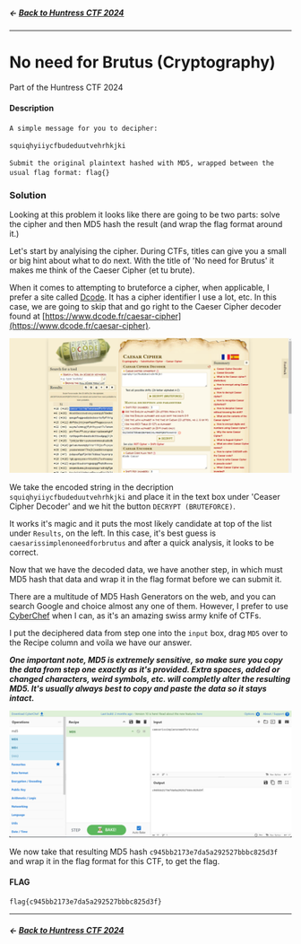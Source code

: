 ##### <- [Back to Huntress CTF 2024](../README.md)

---

# No need for Brutus (Cryptography)
Part of the Huntress CTF 2024

#### Description
`A simple message for you to decipher:`

`squiqhyiiycfbudeduutvehrhkjki`

`Submit the original plaintext hashed with MD5, wrapped between the usual flag format: flag{}`

### Solution
Looking at this problem it looks like there are going to be two parts: solve the cipher and then MD5 hash the result (and wrap the flag format around it.)

Let's start by analyising the cipher. During CTFs, titles can give you a small or big hint about what to do next. With the title of 'No need for Brutus' it makes me think of the Caeser Cipher (et tu brute).

When it comes to attempting to bruteforce a cipher, when applicable, I prefer a site called [Dcode](https://www.dcode.fr/en). It has a cipher identifier I use a lot, etc. In this case, we are going to skip that and go right to the Caeser Cipher decoder found at [https://www.dcode.fr/caesar-cipher](https://www.dcode.fr/caesar-cipher).

![alt text](img/no-need-for-brutus-01.png)

We take the encoded string in the decription `squiqhyiiycfbudeduutvehrhkjki` and place it in the text box under 'Ceaser Cipher Decoder' and we hit the button `DECRYPT (BRUTEFORCE)`. 

It works it's magic and it puts the most likely candidate at top of the list under `Results`, on the left. In this case, it's best guess is `caesarissimplenoneedforbrutus` and after a quick analysis, it looks to be correct.

Now that we have the decoded data, we have another step, in which must MD5 hash that data and wrap it in the flag format before we can submit it.

There are a multitude of MD5 Hash Generators on the web, and you can search Google and choice almost any one of them. However, I prefer to use [CyberChef](https://gchq.github.io/CyberChef/) when I can, as it's an amazing swiss army knife of CTFs. 

I put the deciphered data from step one into the `input` box, drag `MD5` over to the Recipe column and voila we have our answer.

***One important note, MD5 is extremely sensitive, so make sure you copy the data from step one exactly as it's provided. Extra spaces, added or changed characters, weird symbols, etc. will completly alter the resulting MD5. It's usually always best to copy and paste the data so it stays intact.***

![alt text](img/no-need-for-brutus-02.png)

We now take that resulting MD5 hash `c945bb2173e7da5a292527bbbc825d3f` and wrap it in the flag format for this CTF, to get the flag.


#### FLAG
```
flag{c945bb2173e7da5a292527bbbc825d3f}
```
---

##### <- [Back to Huntress CTF 2024](../README.md)